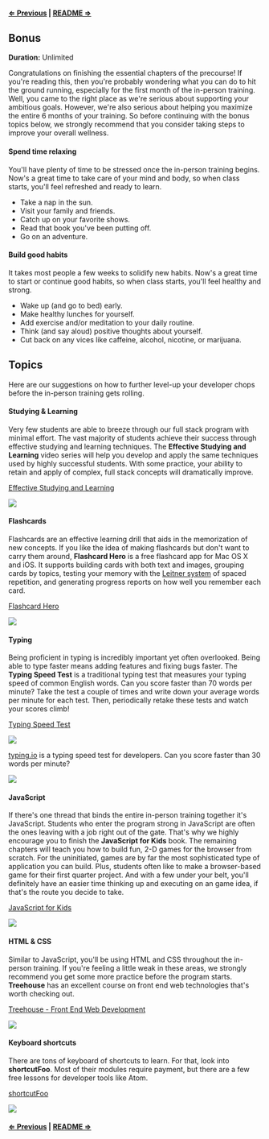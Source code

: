 #### [⇐ Previous](08_javascript.md) | [README ⇒](README.md)

## Bonus

**Duration:** Unlimited

Congratulations on finishing the essential chapters of the precourse! If you're reading this, then you're probably wondering what you can do to hit the ground running, especially for the first month of the in-person training. Well, you came to the right place as we're serious about supporting your ambitious goals. However, we're also serious about helping you maximize the entire 6 months of your training. So before continuing with the bonus topics below, we strongly recommend that you consider taking steps to improve your overall wellness.

#### Spend time relaxing

You'll have plenty of time to be stressed once the in-person training begins. Now's a great time to take care of your mind and body, so when class starts, you'll feel refreshed and ready to learn.

- Take a nap in the sun.
- Visit your family and friends.
- Catch up on your favorite shows.
- Read that book you've been putting off.
- Go on an adventure.

#### Build good habits

It takes most people a few weeks to solidify new habits. Now's a great time to start or continue good habits, so when class starts, you'll feel healthy and strong.

- Wake up (and go to bed) early.
- Make healthy lunches for yourself.
- Add exercise and/or meditation to your daily routine.
- Think (and say aloud) positive thoughts about yourself.
- Cut back on any vices like caffeine, alcohol, nicotine, or marijuana.

## Topics

Here are our suggestions on how to further level-up your developer chops before the in-person training gets rolling.

#### Studying & Learning

Very few students are able to breeze through our full stack program with minimal effort. The vast majority of students achieve their success through effective studying and learning techniques. The **Effective Studying and Learning** video series will help you develop and apply the same techniques used by highly successful students. With some practice, your ability to retain and apply of complex, full stack concepts will dramatically improve.

[Effective Studying and Learning][studying-learning]

[![](images/studying_learning.png)][studying-learning]

[studying-learning]: https://www.youtube.com/watch?v=5ad6grll-ak&index=1&list=PLx65qkgCWNJIBzsXii5b6hze09et4cu5n

#### Flashcards

Flashcards are an effective learning drill that aids in the memorization of new concepts. If you like the idea of making flashcards but don't want to carry them around, **Flashcard Hero** is a free flashcard app for Mac OS X and iOS. It supports building cards with both text and images, grouping cards by topics, testing your memory with the [Leitner system][leitner-system] of spaced repetition, and generating progress reports on how well you remember each card.

[Flashcard Hero][flashcard-hero]

[![](images/flashcard_hero.png)][flashcard-hero]

[flashcard-hero]: https://itunes.apple.com/us/app/flashcard-hero-free/id726165621?mt=12
[leitner-system]: https://en.wikipedia.org/wiki/Leitner_system

#### Typing

Being proficient in typing is incredibly important yet often overlooked. Being able to type faster means adding features and fixing bugs faster. The **Typing Speed Test** is a traditional typing test that measures your typing speed of common English words. Can you score faster than 70 words per minute? Take the test a couple of times and write down your average words per minute for each test. Then, periodically retake these tests and watch your scores climb!

[Typing Speed Test][typing_speed_test]

[![](images/typing_speed_test.png)][typing_speed_test]

[typing.io][typing_io] is a typing speed test for developers. Can you score faster than 30 words per minute?

[![](images/typing_io.png)][typing_io]

[typing_io]: https://typing.io/
[typing_speed_test]: http://typing-speed-test.aoeu.eu/?lang=en

#### JavaScript

If there's one thread that binds the entire in-person training together it's JavaScript. Students who enter the program strong in JavaScript are often the ones leaving with a job right out of the gate. That's why we highly encourage you to finish the **JavaScript for Kids** book. The remaining chapters will teach you how to build fun, 2-D games for the browser from scratch. For the uninitiated, games are by far the most sophisticated type of application you can build. Plus, students often like to make a browser-based game for their first quarter project. And with a few under your belt, you'll definitely have an easier time thinking up and executing on an game idea, if that's the route you decide to take.

[JavaScript for Kids][javascript-kids]

[![](images/javascript_snake.png)][javascript-kids]

[javascript-kids]: https://www.nostarch.com/jsforkids

#### HTML & CSS

Similar to JavaScript, you'll be using HTML and CSS throughout the in-person training. If you're feeling a little weak in these areas, we strongly recommend you get some more practice before the program starts. **Treehouse** has an excellent course on front end web technologies that's worth checking out.

[Treehouse - Front End Web Development][treehouse]

[![](images/treehouse.png)][treehouse]

[treehouse]: https://teamtreehouse.com/tracks/front-end-web-development

#### Keyboard shortcuts

There are tons of keyboard of shortcuts to learn. For that, look into **shortcutFoo**. Most of their modules require payment, but there are a few free lessons for developer tools like Atom.

[shortcutFoo][shortcutFoo]

[![](images/shortcutFoo.png)][shortcutFoo]

[shortcutFoo]: https://www.shortcutfoo.com/

#### [⇐ Previous](08_javascript.md) | [README ⇒](README.md)

